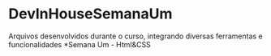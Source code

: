# DevInHouseSemanaUm
Arquivos desenvolvidos durante o curso, integrando diversas ferramentas e funcionalidades
*Semana Um - Html&CSS
